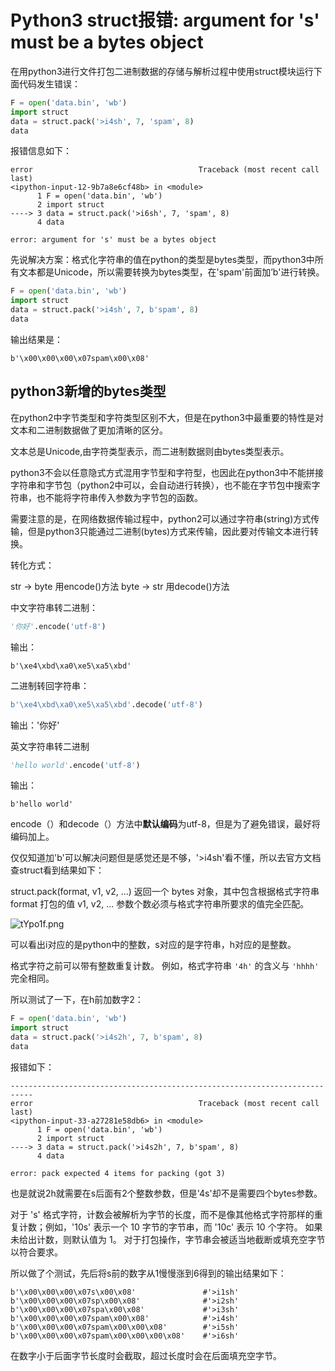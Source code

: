 # Python3 struct报错: argument for 's' must be a bytes object

在用python3进行文件打包二进制数据的存储与解析过程中使用struct模块运行下面代码发生错误：

```python
F = open('data.bin', 'wb')
import struct
data = struct.pack('>i4sh', 7, 'spam', 8)
data
```

报错信息如下：

```
error                                     Traceback (most recent call last)
<ipython-input-12-9b7a8e6cf48b> in <module>
      1 F = open('data.bin', 'wb')
      2 import struct
----> 3 data = struct.pack('>i6sh', 7, 'spam', 8)
      4 data

error: argument for 's' must be a bytes object
```

先说解决方案：格式化字符串的值在python的类型是bytes类型，而python3中所有文本都是Unicode，所以需要转换为bytes类型，在'spam'前面加’b'进行转换。

```python
F = open('data.bin', 'wb')
import struct
data = struct.pack('>i4sh', 7, b'spam', 8)
data
```

输出结果是：

```
b'\x00\x00\x00\x07spam\x00\x08'
```

## python3新增的bytes类型

在python2中字节类型和字符类型区别不大，但是在python3中最重要的特性是对文本和二进制数据做了更加清晰的区分。

文本总是Unicode,由字符类型表示，而二进制数据则由bytes类型表示。

python3不会以任意隐式方式混用字节型和字符型，也因此在python3中不能拼接字符串和字节包（python2中可以，会自动进行转换），也不能在字节包中搜索字符串，也不能将字符串传入参数为字节包的函数。

需要注意的是，在网络数据传输过程中，python2可以通过字符串(string)方式传输，但是python3只能通过二进制(bytes)方式来传输，因此要对传输文本进行转换。

转化方式：

str → byte 用encode()方法
byte → str 用decode()方法

中文字符串转二进制：

```python
'你好'.encode('utf-8')
```

输出：

```
b'\xe4\xbd\xa0\xe5\xa5\xbd'
```

二进制转回字符串：

```python
b'\xe4\xbd\xa0\xe5\xa5\xbd'.decode('utf-8')
```

输出：'你好'



英文字符串转二进制

```python
'hello world'.encode('utf-8')
```

输出：

```
b'hello world'
```

encode（）和decode（）方法中**默认编码**为utf-8，但是为了避免错误，最好将编码加上。



仅仅知道加'b'可以解决问题但是感觉还是不够，'>i4sh'看不懂，所以去官方文档查struct看到结果如下：

struct.pack(format, v1, v2, ...)
返回一个 bytes 对象，其中包含根据格式字符串 format 打包的值 v1, v2, ... 参数个数必须与格式字符串所要求的值完全匹配。

![tYpo1f.png](https://s1.ax1x.com/2020/06/02/tYpo1f.png)

可以看出i对应的是python中的整数，s对应的是字符串，h对应的是整数。

格式字符之前可以带有整数重复计数。 例如，格式字符串 `'4h'` 的含义与 `'hhhh'` 完全相同。

所以测试了一下，在h前加数字2：

```python
F = open('data.bin', 'wb')
import struct
data = struct.pack('>i4s2h', 7, b'spam', 8)
data
```

报错如下：

```
---------------------------------------------------------------------------
error                                     Traceback (most recent call last)
<ipython-input-33-a27281e58db6> in <module>
      1 F = open('data.bin', 'wb')
      2 import struct
----> 3 data = struct.pack('>i4s2h', 7, b'spam', 8)
      4 data

error: pack expected 4 items for packing (got 3)
```

也是就说2h就需要在s后面有2个整数参数，但是'4s'却不是需要四个bytes参数。

对于 's' 格式字符，计数会被解析为字节的长度，而不是像其他格式字符那样的重复计数；例如，'10s' 表示一个 10 字节的字节串，而 '10c' 表示 10 个字符。 如果未给出计数，则默认值为 1。 对于打包操作，字节串会被适当地截断或填充空字节以符合要求。

所以做了个测试，先后将s前的数字从1慢慢涨到6得到的输出结果如下：

```
b'\x00\x00\x00\x07s\x00\x08'               #'>i1sh'
b'\x00\x00\x00\x07sp\x00\x08'              #'>i2sh'
b'\x00\x00\x00\x07spa\x00\x08'             #'>i3sh'
b'\x00\x00\x00\x07spam\x00\x08'            #'>i4sh'       
b'\x00\x00\x00\x07spam\x00\x00\x08'        #'>i5sh'
b'\x00\x00\x00\x07spam\x00\x00\x00\x08'    #'>i6sh'
```

在数字小于后面字节长度时会截取，超过长度时会在后面填充空字节。